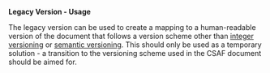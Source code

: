 **Legacy Version - Usage**

The legacy version can be used to create a mapping to a human-readable version of the document that follows a version scheme other than
[integer versioning](https://docs.oasis-open.org/csaf/csaf/v2.0/csaf-v2.0.html#31112-version-type---semantic-versioning) or
[semantic versioning](https://docs.oasis-open.org/csaf/csaf/v2.0/csaf-v2.0.html#31111-version-type---integer-versioning).
This should only be used as a temporary solution - a transition to the versioning scheme used in the CSAF document should be aimed for.
